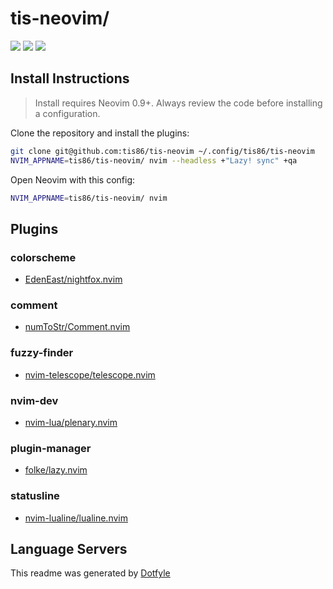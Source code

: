 # tis-neovim/

<a href="https://dotfyle.com/tis86/tis-neovim"><img src="https://dotfyle.com/tis86/tis-neovim/badges/plugins?style=flat" /></a>
<a href="https://dotfyle.com/tis86/tis-neovim"><img src="https://dotfyle.com/tis86/tis-neovim/badges/leaderkey?style=flat" /></a>
<a href="https://dotfyle.com/tis86/tis-neovim"><img src="https://dotfyle.com/tis86/tis-neovim/badges/plugin-manager?style=flat" /></a>


## Install Instructions

 > Install requires Neovim 0.9+. Always review the code before installing a configuration.

Clone the repository and install the plugins:

```sh
git clone git@github.com:tis86/tis-neovim ~/.config/tis86/tis-neovim
NVIM_APPNAME=tis86/tis-neovim/ nvim --headless +"Lazy! sync" +qa
```

Open Neovim with this config:

```sh
NVIM_APPNAME=tis86/tis-neovim/ nvim
```

## Plugins

### colorscheme

+ [EdenEast/nightfox.nvim](https://dotfyle.com/plugins/EdenEast/nightfox.nvim)
### comment

+ [numToStr/Comment.nvim](https://dotfyle.com/plugins/numToStr/Comment.nvim)
### fuzzy-finder

+ [nvim-telescope/telescope.nvim](https://dotfyle.com/plugins/nvim-telescope/telescope.nvim)
### nvim-dev

+ [nvim-lua/plenary.nvim](https://dotfyle.com/plugins/nvim-lua/plenary.nvim)
### plugin-manager

+ [folke/lazy.nvim](https://dotfyle.com/plugins/folke/lazy.nvim)
### statusline

+ [nvim-lualine/lualine.nvim](https://dotfyle.com/plugins/nvim-lualine/lualine.nvim)
## Language Servers



 This readme was generated by [Dotfyle](https://dotfyle.com)
